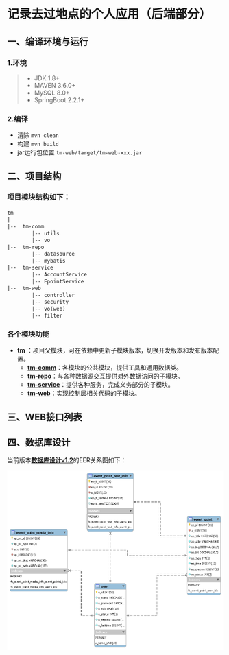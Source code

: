 # 记录去过地点的个人应用（后端部分）


## 一、编译环境与运行

### 1.环境

> - JDK 1.8+
> - MAVEN 3.6.0+
> - MySQL 8.0+
> - SpringBoot 2.2.1+

### 2.编译

- 清除 `mvn clean`
- 构建 `mvn build`
- jar运行包位置 `tm-web/target/tm-web-xxx.jar`


## 二、项目结构

### 项目模块结构如下：

```
tm
|
|--  tm-comm
        |-- utils
        |-- vo
|--  tm-repo
        |-- datasource
        |-- mybatis
|--  tm-service
        |-- AccountService
        |-- EpointService
|--  tm-web
        |-- controller
        |-- security
        |-- vo(web)
        |-- filter        
```

### 各个模块功能

* **tm** ：项目父模块，可在依赖中更新子模块版本，切换开发版本和发布版本配置。
    * [**tm-comm**](./tm-comm/README.md)：各模块的公共模块，提供工具和通用数据类。
    * [**tm-repo**](./tm-repo/README.md)：与各种数据源交互提供对外数据访问的子模块。
    * [**tm-service**](./tm-service/README.md)：提供各种服务，完成义务部分的子模块。
    * [**tm-web**](./tm-web/README.md)：实现控制层相关代码的子模块。
                 
## 三、WEB接口列表


## 四、数据库设计

当前版本[**数据库设计v1.2**](./script/db_design_v1.2.sql)的EER关系图如下：<br/>

![EER关系图v1.2](picture/db_eer_v1.2.png)














